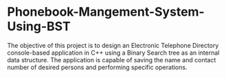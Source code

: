 # Phonebook-Mangement-System-Using-BST
The objective of this project is to design an Electronic
Telephone Directory console-based application in C++
using a Binary Search tree as an internal data structure.
The application is capable of saving the name and
contact number of desired persons and performing
specific operations.
